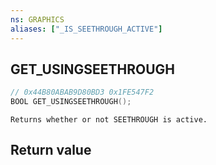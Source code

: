 ```yaml
---
ns: GRAPHICS
aliases: ["_IS_SEETHROUGH_ACTIVE"]
---
```

## GET_USINGSEETHROUGH

```c
// 0x44B80ABAB9D80BD3 0x1FE547F2
BOOL GET_USINGSEETHROUGH();
```

```
Returns whether or not SEETHROUGH is active.  
```


## Return value
